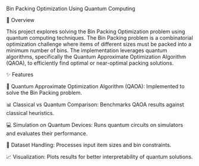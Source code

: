 Bin Packing Optimization Using Quantum Computing

📌 Overview

This project explores solving the Bin Packing Optimization problem using quantum computing techniques. The Bin Packing problem is a combinatorial optimization challenge where items of different sizes must be packed into a minimum number of bins. The implementation leverages quantum algorithms, specifically the Quantum Approximate Optimization Algorithm (QAOA), to efficiently find optimal or near-optimal packing solutions.

✨ Features

🚀 Quantum Approximate Optimization Algorithm (QAOA): Implemented to solve the Bin Packing problem.

📊 Classical vs Quantum Comparison: Benchmarks QAOA results against classical heuristics.

💻 Simulation on Quantum Devices: Runs quantum circuits on simulators and evaluates their performance.

📂 Dataset Handling: Processes input item sizes and bin constraints.

📈 Visualization: Plots results for better interpretability of quantum solutions.

